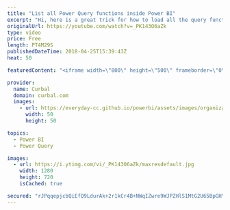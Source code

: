 ```yaml
---
title: "List all Power Query functions inside Power BI"
excerpt: "Hi, here is a great trick for how to load all the query function library from Power Query, inside Power BI.  Here is the tweet forom Reza: https://twitter.com/rad_reza/status/744640826869833728  Enjoy!   Looking for a download file? Go to our Download Center: https://curbal.com/donwload-center  SUBSCRIBE"
originalUrl: https://youtube.com/watch?v=_PK143O6aZk
type: video
price: Free
length: PT4M29S
publishedDateTime: 2018-04-25T15:39:43Z
heat: 50

featuredContent: "<iframe width=\"800\" height=\"500\" frameborder=\"0\" src=\"https://www.youtube.com/embed/_PK143O6aZk\" allow=\"accelerometer; autoplay; encrypted-media; gyroscope; picture-in-picture\" allowfullscreen></iframe>"

provider:
  name: Curbal
  domain: curbal.com
  images:
    - url: https://everyday-cc.github.io/powerbi/assets/images/organizations/curbal.com-50x50.jpg
      width: 50
      height: 50

topics:
  - Power BI
  - Power Query

images:
  - url: https://i.ytimg.com/vi/_PK143O6aZk/maxresdefault.jpg
    width: 1280
    height: 720
    isCached: true

secured: "rJPqqepjcbQiEfQ9LdurAk+2r1kCr4B+NWqIZwre9WJPZHlS1MtG2U65BpGHYI0lz9Ob+s3XO+TS9eIA9yqo+iq6leiJVD1zCgFPgRn5wvKkwAtOHfUntiyYohBj9GDQ+l+FXqEdB2M//mpBsUrWyY8LkNtt6nOcynQFYkH7CoDnoCfPL1rtyHESnSckSnllMprbDJtILL6HhudZ6Cow2l7dqIo82mNJLCDZ88bxKioKM3CkdA3jDmKRRryZmUmOzxmSWmXsHw4h4PQDxyKQp7IRXVttd1zl5a5HXGgAAdEoyfeHBtqqGzGpbaOAfcwSs1cp099m4qVZNKYh9Sz2qQExPraR4iW73SUHgjidTCCV7CpkMYAPCQ9mJk4LGcjaOIxMyxmeDIwIAlrpSEy+tQCHVupgaCqiqPxUaFOXYoE=;q2efzhmoMKFnpnbXUXpZIA=="
---
```


